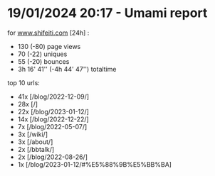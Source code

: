 # 19/01/2024 20:17 - Umami report
for www.shifeiti.com [24h] :

 - 130 (-80) page views
 - 70 (-22) uniques
 - 55 (-20) bounces
 - 3h 16' 41'' (-4h 44' 47'') totaltime


top 10 urls:
 - 41x [/blog/2022-12-09/]
 - 28x [/]
 - 22x [/blog/2023-01-12/]
 - 14x [/blog/2022-12-22/]
 - 7x [/blog/2022-05-07/]
 - 3x [/wiki/]
 - 3x [/about/]
 - 2x [/bbtalk/]
 - 2x [/blog/2022-08-26/]
 - 1x [/blog/2023-01-12/#%E5%88%9B%E5%BB%BA]


